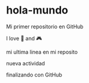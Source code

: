 # hola-mundo

Mi primer repositorio en GitHub


I love :pizza: and :video_game: 



mi ultima linea en mi reposito


nueva actividad

finalizando con GitHub
